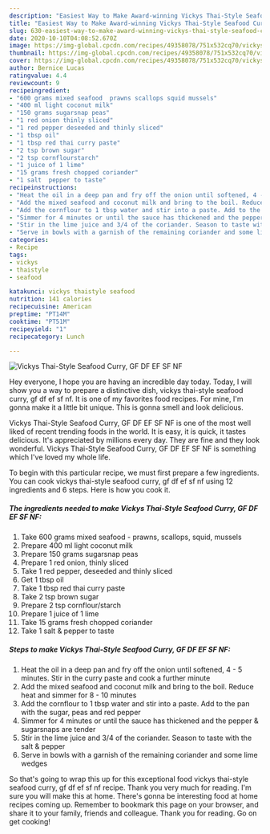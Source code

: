 ```yaml
---
description: "Easiest Way to Make Award-winning Vickys Thai-Style Seafood Curry, GF DF EF SF NF"
title: "Easiest Way to Make Award-winning Vickys Thai-Style Seafood Curry, GF DF EF SF NF"
slug: 630-easiest-way-to-make-award-winning-vickys-thai-style-seafood-curry-gf-df-ef-sf-nf
date: 2020-10-10T04:08:52.670Z
image: https://img-global.cpcdn.com/recipes/49358078/751x532cq70/vickys-thai-style-seafood-curry-gf-df-ef-sf-nf-recipe-main-photo.jpg
thumbnail: https://img-global.cpcdn.com/recipes/49358078/751x532cq70/vickys-thai-style-seafood-curry-gf-df-ef-sf-nf-recipe-main-photo.jpg
cover: https://img-global.cpcdn.com/recipes/49358078/751x532cq70/vickys-thai-style-seafood-curry-gf-df-ef-sf-nf-recipe-main-photo.jpg
author: Bernice Lucas
ratingvalue: 4.4
reviewcount: 9
recipeingredient:
- "600 grams mixed seafood  prawns scallops squid mussels"
- "400 ml light coconut milk"
- "150 grams sugarsnap peas"
- "1 red onion thinly sliced"
- "1 red pepper deseeded and thinly sliced"
- "1 tbsp oil"
- "1 tbsp red thai curry paste"
- "2 tsp brown sugar"
- "2 tsp cornflourstarch"
- "1 juice of 1 lime"
- "15 grams fresh chopped coriander"
- "1 salt  pepper to taste"
recipeinstructions:
- "Heat the oil in a deep pan and fry off the onion until softened, 4 - 5 minutes. Stir in the curry paste and cook a further minute"
- "Add the mixed seafood and coconut milk and bring to the boil. Reduce heat and simmer for 8 - 10 minutes"
- "Add the cornflour to 1 tbsp water and stir into a paste. Add to the pan with the sugar, peas and red pepper"
- "Simmer for 4 minutes or until the sauce has thickened and the pepper &amp; sugarsnaps are tender"
- "Stir in the lime juice and 3/4 of the coriander. Season to taste with the salt &amp; pepper"
- "Serve in bowls with a garnish of the remaining coriander and some lime wedges"
categories:
- Recipe
tags:
- vickys
- thaistyle
- seafood

katakunci: vickys thaistyle seafood 
nutrition: 141 calories
recipecuisine: American
preptime: "PT14M"
cooktime: "PT51M"
recipeyield: "1"
recipecategory: Lunch

---
```



![Vickys Thai-Style Seafood Curry, GF DF EF SF NF](https://img-global.cpcdn.com/recipes/49358078/751x532cq70/vickys-thai-style-seafood-curry-gf-df-ef-sf-nf-recipe-main-photo.jpg)

Hey everyone, I hope you are having an incredible day today. Today, I will show you a way to prepare a distinctive dish, vickys thai-style seafood curry, gf df ef sf nf. It is one of my favorites food recipes. For mine, I'm gonna make it a little bit unique. This is gonna smell and look delicious.

Vickys Thai-Style Seafood Curry, GF DF EF SF NF is one of the most well liked of recent trending foods in the world. It is easy, it is quick, it tastes delicious. It's appreciated by millions every day. They are fine and they look wonderful. Vickys Thai-Style Seafood Curry, GF DF EF SF NF is something which I've loved my whole life.




To begin with this particular recipe, we must first prepare a few ingredients. You can cook vickys thai-style seafood curry, gf df ef sf nf using 12 ingredients and 6 steps. Here is how you cook it.

<!--inarticleads1-->

##### The ingredients needed to make Vickys Thai-Style Seafood Curry, GF DF EF SF NF:

1. Take 600 grams mixed seafood - prawns, scallops, squid, mussels
1. Prepare 400 ml light coconut milk
1. Prepare 150 grams sugarsnap peas
1. Prepare 1 red onion, thinly sliced
1. Take 1 red pepper, deseeded and thinly sliced
1. Get 1 tbsp oil
1. Take 1 tbsp red thai curry paste
1. Take 2 tsp brown sugar
1. Prepare 2 tsp cornflour/starch
1. Prepare 1 juice of 1 lime
1. Take 15 grams fresh chopped coriander
1. Take 1 salt &amp; pepper to taste




<!--inarticleads2-->

##### Steps to make Vickys Thai-Style Seafood Curry, GF DF EF SF NF:

1. Heat the oil in a deep pan and fry off the onion until softened, 4 - 5 minutes. Stir in the curry paste and cook a further minute
1. Add the mixed seafood and coconut milk and bring to the boil. Reduce heat and simmer for 8 - 10 minutes
1. Add the cornflour to 1 tbsp water and stir into a paste. Add to the pan with the sugar, peas and red pepper
1. Simmer for 4 minutes or until the sauce has thickened and the pepper &amp; sugarsnaps are tender
1. Stir in the lime juice and 3/4 of the coriander. Season to taste with the salt &amp; pepper
1. Serve in bowls with a garnish of the remaining coriander and some lime wedges




So that's going to wrap this up for this exceptional food vickys thai-style seafood curry, gf df ef sf nf recipe. Thank you very much for reading. I'm sure you will make this at home. There's gonna be interesting food at home recipes coming up. Remember to bookmark this page on your browser, and share it to your family, friends and colleague. Thank you for reading. Go on get cooking!
